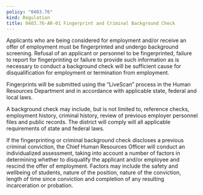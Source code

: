 ```yaml
---
policy: "0403.76"
kind: Regulation
title: 0403.76-AR-01 Fingerprint and Criminal Background Check
---
```


Applicants who are being considered for employment and/or receive an offer of employment must be fingerprinted and undergo background screening. Refusal of an applicant or personnel to be fingerprinted, failure to report for fingerprinting or failure to provide such information as is necessary to conduct a background check will be sufficient cause for disqualification for employment or termination from employment. 

Fingerprints will be submitted using the “LiveScan” process in the Human Resources Department and in accordance with applicable state, federal and local laws. 

A background check may include, but is not limited to, reference checks, employment history, criminal history, review of previous employer personnel files and public records. The district will comply will all applicable requirements of state and federal laws. 

If the fingerprinting or criminal background check discloses a previous criminal conviction, the Chief Human Resources Officer will conduct an individualized assessment, taking into account a number of factors in determining whether to disqualify the applicant and/or employee and rescind the offer of employment. Factors may include the safety and wellbeing of students, nature of the position, nature of the conviction, length of time since conviction and completion of any resulting incarceration or probation. 

